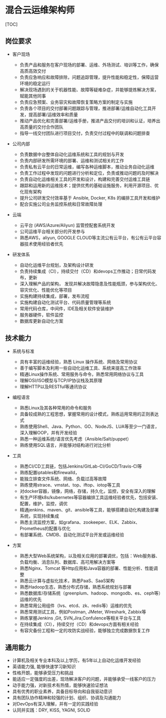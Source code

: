 # 混合云运维架构师

[TOC]

## 岗位要求

- 客户现场

	- 负责产品和服务在客户现场的部署、运维、外场测试、培训等工作，确保高质高效交付
	- 负责应急响应和故障排除，问题追踪管理，提升性能和稳定性，保障运营环境的稳定运行
	- 解决现场遇到的关于机器性能、故障等疑难杂症，并能够提炼解决方案，赋能其他同事
	- 负责应急预案、业务容灾和故障恢复策略方案的制定与实施
	- 负责各个项目的交付部署问题跟踪与管理，推进部署/运维自动化工具开发，提高部署/运维效率和质量
	- 推动产品优化和完善部署/运维手册，推进产品交付的培训和认证，培养出高质量的交付合作团队
	- 指导一线交付团队进行项目交付，负责交付过程中的联调和问题排查
	
- 公司内部

	- 负责数据中台整体自动化运维系统和工具的规划与开发
	- 负责内部研发所需环境的部署、运维和测试相关的工作
	- 负责私有云平台的日常运维，编写各种运维脚本，推动业务自动化运维
	- 负责工作过程中发现的问题进行分析和定位，负责或推动问题的及时解决
	- 负责自动化运维相关工具的开发和设计，构建和完善交付运维工具链
	- 跟踪和运用新的运维技术；提供优秀的基础设施服务，利用开源项目、优化现有架构
	- 提升公司研发交付效率基于 Ansible, Docker, K8s 的编排工具开发和维护
	- 配合实施公司业务监控系统和日常故障处理
	
- 云端

	- 云平台 (AWS/Azure/Aliyun) 监管控配套系统开发
	- 公司运维平台相关部分的开发参与
	- 熟悉AWS，aliyun, GOOGLE CLOUD等主流公有云平台，有公有云平台容器技术使用经验者优先
	
- 研发体系

	- 自动化运维平台规划，及架构设计研发
	- 负责持续集成（CI），持续交付（CD）和devops工作推动；日常代码发布，更新
	- 深入理解产品的架构， 发现并解决故障隐患及性能瓶颈，参与架构优化、容灾优化、性能优化等项目
	- 实施构建持续集成，部署，发布流程
	- 实施构建自动化测试平台、代码质量管理等系统
	- 常用代码仓库，中间件，IDE及相关软件安装维护
	- 服务器硬件，软件监控
	- 数据库更新自动化方案


## 技术能力

- 系统与标准

	- 具有丰富的运维经验，熟悉 Linux 操作系统、网络及常用协议
	- 善于编写脚本及利用一些自动化运维工具、系统来提高工作效率
	- 精通Linux操作系统、常用服务与命令，熟悉常用网络协议与工具
	- 理解OSI/ISO模型与TCP/IP协议栈及其原理
	- 理解HTTP以及RESTful等通讯协议
	
- 编程语言 

	- 熟悉Linux及其各种常用的命令和服务
	- 具备较成熟的工程思想，掌握常用的设计模式，熟练运用常用的正则表达式
	- 熟练使用Shell、Java、Python、GO、NodeJS、LUA等至少一门语言，深入理解OOP，并有开发经验
	- 熟悉一种运维系统/语言优先考虑（Ansible/Salt/puppet） 
	- 熟练使用SQL语言，并能够对结构进行对比分析

- 工具

	- 熟悉CI/CD工具链，包括Jenkins/GitLab-CI/GoCD/Travis-CI等
	- 熟练配置iptables和firewalld，
	- 能独立排查文件系统、网络、负载过高等故障
	- 熟练使用strace、vmstat、top、iftop、iotop等工具
	- 对docker容器，镜像，网络，存储，持久化，监控，安全有深入的理解
	- 有生产环境k8s/kubernetes等容器编排工具运维经验者优先，包括安装、配置，维护，监控，调优
	- 精通jenkins、maven、git、ansible等工具，能够搭建自动化构建及部署系统，实现持续集成
	- 熟悉主流监控方案，如grafana、zookeeper、ELK、Zabbix、Prometheus的配置与优化
	- 有部署系统、CMDB、自动化测试平台开发或运维经验 
	
- 方案

	- 熟悉大型Web系统架构，以及相关应用的部署调优，包括：Web服务器、负载均衡、消息队列、数据库、高可用解决方案等
	- 熟悉Nginx、Tomcat 等Http应用和Java容器的部署、性能分析、性能调整
	- 熟悉云计算与虚拟化技术，熟悉PaaS、SaaS架构
	- 熟悉Hadoop生态，熟悉分布式存储，熟悉系统规划与部署
	- 熟悉数据库/存储系统（greenplum、hadoop、mongodb、es、ceph等）运维的优先
	- 熟悉常用公用组件（lvs、etcd、zk、redis等）运维的优先
	- 熟悉常用测试工具，例如Postman, JMeter, Wireshark, Zabbix等
	- 熟练掌握Jenkins ,Git, SVN,Jira,Confulence等相关平台与工具
	- 在持续集成（CI），持续交付（CD）和devops方面有相关经验
	- 有容灾备份工程和一定的攻防实战经验，能够独立完成数据恢复工作

## 通用能力

- 计算机及相关专业本科及以上学历，有5年以上自动化运维开发经验
- 英语能力强, 能够快速学习新知识
- 性格开朗，能够承受压力和挑战
- 能适应一定强度的出差，现场解决客户的问题，并能够承受一线客户的压力
- 动手能力强，对新技术有热情，能够快速验证想法 
- 具有优秀的职业素养，具备目标导向和自我驱动意识
- 具有团队协作精神和较强的计划、组织、协调及沟通能力
- 对DevOps有深入理解，并有一定的实践经验
- 认同并实践：DRY, KISS, YAGNI, SOLID 